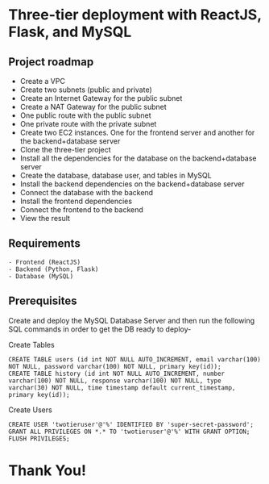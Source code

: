 # Three-tier deployment with ReactJS, Flask, and MySQL
## Project roadmap
- Create a VPC  
- Create two subnets (public and private)
- Create an Internet Gateway for the public subnet
- Create a NAT Gateway for the public subnet
- One public route with the public subnet
- One private route with the private subnet
- Create two EC2 instances. One for the frontend server and another for the backend+database server
- Clone the three-tier project
- Install all the dependencies for the database on the backend+database server
- Create the database, database user, and tables in MySQL
- Install the backend dependencies on the backend+database server
- Connect the database with the backend
- Install the frontend dependencies
- Connect the frontend to the backend
- View the result

## Requirements
    - Frontend (ReactJS)
    - Backend (Python, Flask)
    - Database (MySQL)

## Prerequisites
Create and deploy the MySQL Database Server and then run the following SQL commands in order to get the DB ready to deploy-

Create Tables
```
CREATE TABLE users (id int NOT NULL AUTO_INCREMENT, email varchar(100) NOT NULL, password varchar(100) NOT NULL, primary key(id));
CREATE TABLE history (id int NOT NULL AUTO_INCREMENT, number varchar(100) NOT NULL, response varchar(100) NOT NULL, type varchar(30) NOT NULL, time timestamp default current_timestamp, primary key(id));
```

Create Users
```
CREATE USER 'twotieruser'@'%' IDENTIFIED BY 'super-secret-password';
GRANT ALL PRIVILEGES ON *.* TO 'twotieruser'@'%' WITH GRANT OPTION;
FLUSH PRIVILEGES;
```
# Thank You!
